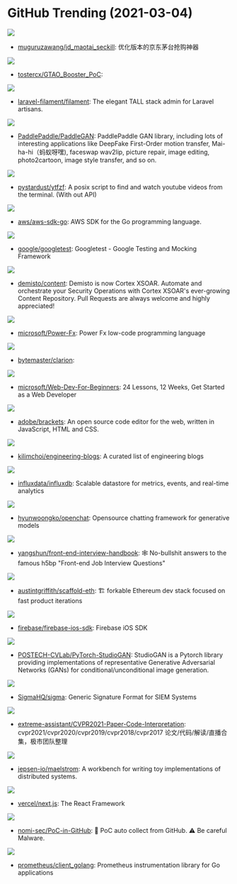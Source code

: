 # GitHub Trending (2021-03-04)

![](https://img.shields.io/badge/Python-New%2068-green?style=flat-square&logo=appveyor)
- [muguruzawang/jd_maotai_seckill](https://github.com/muguruzawang/jd_maotai_seckill): 优化版本的京东茅台抢购神器

![](https://img.shields.io/badge/C-New%20249-green?style=flat-square&logo=appveyor)
- [tostercx/GTAO_Booster_PoC](https://github.com/tostercx/GTAO_Booster_PoC): 

![](https://img.shields.io/badge/PHP-New%20135-green?style=flat-square&logo=appveyor)
- [laravel-filament/filament](https://github.com/laravel-filament/filament): The elegant TALL stack admin for Laravel artisans.

![](https://img.shields.io/badge/Python-New%20607-green?style=flat-square&logo=appveyor)
- [PaddlePaddle/PaddleGAN](https://github.com/PaddlePaddle/PaddleGAN): PaddlePaddle GAN library, including lots of interesting applications like DeepFake First-Order motion transfer, Mai-ha-hi（蚂蚁呀嘿), faceswap wav2lip, picture repair, image editing, photo2cartoon, image style transfer, and so on.

![](https://img.shields.io/badge/Shell-New%20227-green?style=flat-square&logo=appveyor)
- [pystardust/ytfzf](https://github.com/pystardust/ytfzf): A posix script to find and watch youtube videos from the terminal. (With out API)

![](https://img.shields.io/badge/Go-New%2081-green?style=flat-square&logo=appveyor)
- [aws/aws-sdk-go](https://github.com/aws/aws-sdk-go): AWS SDK for the Go programming language.

![](https://img.shields.io/badge/C%2B%2B-New%20108-green?style=flat-square&logo=appveyor)
- [google/googletest](https://github.com/google/googletest): Googletest - Google Testing and Mocking Framework

![](https://img.shields.io/badge/Python-New%205-green?style=flat-square&logo=appveyor)
- [demisto/content](https://github.com/demisto/content): Demisto is now Cortex XSOAR. Automate and orchestrate your Security Operations with Cortex XSOAR's ever-growing Content Repository. Pull Requests are always welcome and highly appreciated!

![](https://img.shields.io/badge/none-New%20412-green?style=flat-square&logo=appveyor)
- [microsoft/Power-Fx](https://github.com/microsoft/Power-Fx): Power Fx low-code programming language

![](https://img.shields.io/badge/C%2B%2B-New%2055-green?style=flat-square&logo=appveyor)
- [bytemaster/clarion](https://github.com/bytemaster/clarion): 

![](https://img.shields.io/badge/JavaScript-New%20621-green?style=flat-square&logo=appveyor)
- [microsoft/Web-Dev-For-Beginners](https://github.com/microsoft/Web-Dev-For-Beginners): 24 Lessons, 12 Weeks, Get Started as a Web Developer

![](https://img.shields.io/badge/JavaScript-New%20100-green?style=flat-square&logo=appveyor)
- [adobe/brackets](https://github.com/adobe/brackets): An open source code editor for the web, written in JavaScript, HTML and CSS.

![](https://img.shields.io/badge/Ruby-New%2057-green?style=flat-square&logo=appveyor)
- [kilimchoi/engineering-blogs](https://github.com/kilimchoi/engineering-blogs): A curated list of engineering blogs

![](https://img.shields.io/badge/Go-New%20107-green?style=flat-square&logo=appveyor)
- [influxdata/influxdb](https://github.com/influxdata/influxdb): Scalable datastore for metrics, events, and real-time analytics

![](https://img.shields.io/badge/Python-New%2043-green?style=flat-square&logo=appveyor)
- [hyunwoongko/openchat](https://github.com/hyunwoongko/openchat): Opensource chatting framework for generative models

![](https://img.shields.io/badge/JavaScript-New%2098-green?style=flat-square&logo=appveyor)
- [yangshun/front-end-interview-handbook](https://github.com/yangshun/front-end-interview-handbook): 🕸 No-bullshit answers to the famous h5bp "Front-end Job Interview Questions"

![](https://img.shields.io/badge/JavaScript-New%2017-green?style=flat-square&logo=appveyor)
- [austintgriffith/scaffold-eth](https://github.com/austintgriffith/scaffold-eth): 🏗 forkable Ethereum dev stack focused on fast product iterations

![](https://img.shields.io/badge/Objective-C-New%2053-green?style=flat-square&logo=appveyor)
- [firebase/firebase-ios-sdk](https://github.com/firebase/firebase-ios-sdk): Firebase iOS SDK

![](https://img.shields.io/badge/Python-New%20246-green?style=flat-square&logo=appveyor)
- [POSTECH-CVLab/PyTorch-StudioGAN](https://github.com/POSTECH-CVLab/PyTorch-StudioGAN): StudioGAN is a Pytorch library providing implementations of representative Generative Adversarial Networks (GANs) for conditional/unconditional image generation.

![](https://img.shields.io/badge/Python-New%2015-green?style=flat-square&logo=appveyor)
- [SigmaHQ/sigma](https://github.com/SigmaHQ/sigma): Generic Signature Format for SIEM Systems

![](https://img.shields.io/badge/none-New%2068-green?style=flat-square&logo=appveyor)
- [extreme-assistant/CVPR2021-Paper-Code-Interpretation](https://github.com/extreme-assistant/CVPR2021-Paper-Code-Interpretation): cvpr2021/cvpr2020/cvpr2019/cvpr2018/cvpr2017 论文/代码/解读/直播合集，极市团队整理

![](https://img.shields.io/badge/Clojure-New%2054-green?style=flat-square&logo=appveyor)
- [jepsen-io/maelstrom](https://github.com/jepsen-io/maelstrom): A workbench for writing toy implementations of distributed systems.

![](https://img.shields.io/badge/JavaScript-New%2064-green?style=flat-square&logo=appveyor)
- [vercel/next.js](https://github.com/vercel/next.js): The React Framework

![](https://img.shields.io/badge/none-New%2063-green?style=flat-square&logo=appveyor)
- [nomi-sec/PoC-in-GitHub](https://github.com/nomi-sec/PoC-in-GitHub): 📡 PoC auto collect from GitHub. ⚠️ Be careful Malware.

![](https://img.shields.io/badge/Go-New%207-green?style=flat-square&logo=appveyor)
- [prometheus/client_golang](https://github.com/prometheus/client_golang): Prometheus instrumentation library for Go applications

